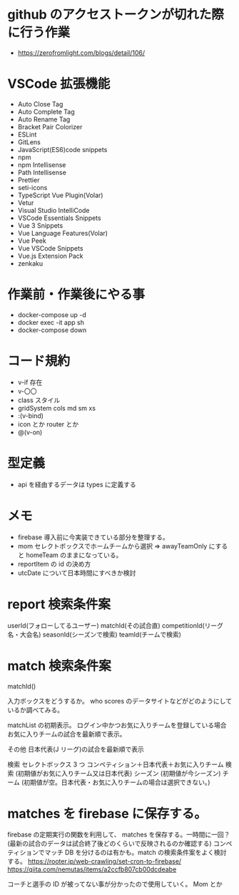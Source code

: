# github のアクセストークンが切れた際に行う作業

- https://zerofromlight.com/blogs/detail/106/

# VSCode 拡張機能

- Auto Close Tag
- Auto Complete Tag
- Auto Rename Tag
- Bracket Pair Colorizer
- ESLint
- GitLens
- JavaScript(ES6)code snippets
- npm
- npm Intellisense
- Path Intellisense
- Prettier
- seti-icons
- TypeScript Vue Plugin(Volar)
- Vetur
- Visual Studio IntelliCode
- VSCode Essentials Snippets
- Vue 3 Snippets
- Vue Language Features(Volar)
- Vue Peek
- Vue VSCode Snippets
- Vue.js Extension Pack
- zenkaku

# 作業前・作業後にやる事

- docker-compose up -d
- docker exec -it app sh
- docker-compose down

# コード規約

- v-if 存在
- v-〇〇
- class スタイル
- gridSystem cols md sm xs
- :(v-bind)
- icon とか router とか
- @(v-on)

# 型定義

- api を経由するデータは types に定義する

# メモ

- firebase 導入前に今実装できている部分を整理する。
- mom セレクトボックスでホームチームから選択 => awayTeamOnly にすると homeTeam のままになっている。
- reportItem の id の決め方
- utcDate について日本時間にすべきか検討

# report 検索条件案

userId(フォローしてるユーザー)
matchId(その試合直)
competitionId(リーグ名・大会名)
seasonId(シーズンで検索)
teamId(チームで検索)

# match 検索条件案

matchId()

入力ボックスをどうするか。
who scores のデータサイトなどがどのようにしているか調べてみる。

matchList の初期表示。
ログイン中かつお気に入りチームを登録している場合
お気に入りチームの試合を最新順で表示。

その他
日本代表(J リーグ)の試合を最新順で表示

検索
セレクトボックス 3 つ
コンペティション＋日本代表＋お気に入りチーム 検索 (初期値がお気に入りチーム又は日本代表)
シーズン (初期値が今シーズン)
チーム (初期値が空。日本代表・お気に入りチームの場合は選択できない。)

# matches を firebase に保存する。

firebase の定期実行の関数を利用して、
matches を保存する。一時間に一回？
(最新の試合のデータは試合終了後どのくらいで反映されるのか確認する)
コンペティションでマッチ DB を分けるのは有かも。match の検索条件案をよく検討する。
https://rooter.jp/web-crawling/set-cron-to-firebase/
https://qiita.com/nemutas/items/a2ccfb807cb00dcdeabe

コーチと選手の ID が被ってない事が分かったので使用していく。
Mom とか
